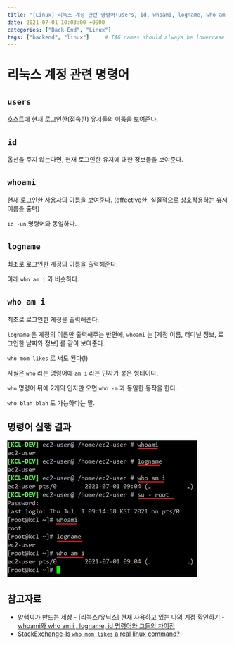 ```yaml
---
title: "[Linux] 리눅스 계정 관련 명령어(users, id, whoami, logname, who am i)"
date: 2021-07-01 10:03:00 +0900
categories: ["Back-End", "Linux"]
tags: ["backend", "linux"]     # TAG names should always be lowercase
---
```


# 리눅스 계정 관련 명령어

## `users`

호스트에 현재 로그인한(접속한) 유저들의 이름을 보여준다.

## `id`

옵션을 주지 않는다면, 현재 로그인한 유저에 대한 정보들을 보여준다.

## `whoami`

현재 로그인한 사용자의 이름을 보여준다. (effective한, 실질적으로 상호작용하는 유저 이름을 출력)

`id -un` 명령어와 동일하다.

## `logname`

최초로 로그인한 계정의 이름을 출력해준다.

아래 `who am i` 와 비슷하다.

## `who am i`

최초로 로그인한 계정을 출력해준다.

`logname` 은 계정의 이름만 출력해주는 반면에, `whoami` 는 [계정 이름, 터미널 정보, 로그인한 날짜와 정보] 를 같이 보여준다.

`who mom likes` 로 써도 된다(!)

사실은 `who` 라는 명령어에 `am i` 라는 인자가 붙은 형태이다. 

`who` 명령어 뒤에 2개의 인자만 오면 `who -m` 과 동일한 동작을 한다.

`who blah blah` 도 가능하다는 말.

## 명령어 실행 결과

![images](https://raw.githubusercontent.com/lyw1217/TIL/main/Linux/images/linux_user.png)

## 참고자료

- [양햄찌가 만드는 세상 - [리눅스/유닉스] 현재 사용하고 있는 나의 계정 확인하기 - whoami와 who am i , logname, id 명령어와 그들의 차이점](https://jhnyang.tistory.com/396)
- [StackExchange-Is `who mom likes` a real linux command?](https://unix.stackexchange.com/questions/108145/is-who-mom-likes-a-real-linux-command)

